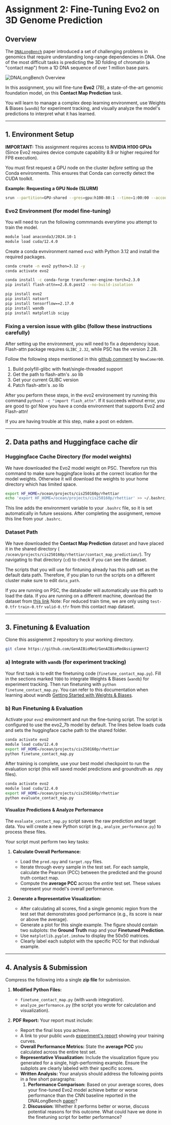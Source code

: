 # Assignment 2: Fine-Tuning Evo2 on 3D Genome Prediction

## Overview

The [`DNALongBench`](https://www.biorxiv.org/content/10.1101/2025.01.06.631595v1.full.pdf) paper introduced a set of challenging problems in genomics that require understanding long-range dependencies in DNA. One of the most difficult tasks is predicting the 3D folding of chromatin (a "contact map") from a 1D DNA sequence of over 1 million base pairs.

![DNALongBench Overview](https://github.com/ma-compbio/DNALONGBENCH/raw/main/Figure1.v3.png)

In this assignment, you will fine-tune **Evo2** (7B), a state-of-the-art genomic foundation model, on this **Contact Map Prediction** task.

You will learn to manage a complex deep learning environment, use Weights & Biases (`wandb`) for experiment tracking, and visually analyze the model's predictions to interpret what it has learned.

---

## 1. Environment Setup

**IMPORTANT:** This assignment requires access to **NVIDIA H100 GPUs** (Since Evo2 requires device compute capability 8.9 or higher required for FP8 execution). 

You must first request a GPU node on the cluster *before* setting up the Conda environments. This ensures that Conda can correctly detect the CUDA toolkit.

**Example: Requesting a GPU Node (SLURM)**
```bash
srun --partition=GPU-shared --gres=gpu:h100-80:1 --time=1:00:00 --account=cis250160p --pty bash
```

### **Evo2 Environment (for model fine-tuning)**


You will need to run the following commmands everytime you attempt to train the model.
```bash
module load anaconda3/2024.10-1
module load cuda/12.4.0
```

Create a conda evnvironment named `evo2` with Python 3.12 and install the required packages.

```bash
conda create -n evo2 python=3.12 -y
conda activate evo2

conda install -c conda-forge transformer-engine-torch=2.3.0
pip install flash-attn==2.8.0.post2 --no-build-isolation

pip install evo2
pip install natsort
pip install tensorflow==2.17.0
pip install wandb
pip install matplotlib scipy
```

### **Fixing a version issue with glibc (follow these instructions carefully)**

After setting up the environment, you will need to fix a dependency issue.
Flash-attn package requires `GLIBC_2.32`, while PSC has the version 2.28.

Follow the following steps mentioned in this [github comment](https://github.com/Dao-AILab/flash-attention/issues/1708#issuecomment-3283420504) by `NewComer00`. 

1. Build polyfill-glibc with feat/single-threaded support
2. Get the path to flash-attn's .so lib
3. Get your current GLIBC version
4. Patch flash-attn's .so lib

After you perform these steps, in the evo2 environement try running this command `python3 -c "import flash_attn"`. If it succeeds without error, you are good to go! Now you have a conda environment that supports Evo2 and Flash-attn! 

If you are having trouble at this step, make a post on edstem.

-----

## 2\. Data paths and Huggingface cache dir

### Huggingface Cache Directory (for model weights)

We have downloaded the Evo2 model weight on PSC. Therefore run this command to make sure huggingface looks at the correct location for the model weights. Otherwise it will download the weights to your home directory which has limited space.

```bash
export HF_HOME=/ocean/projects/cis250160p/rhettiar
echo 'export HF_HOME=/ocean/projects/cis250160p/rhettiar' >> ~/.bashrc;
```

This line adds the environment variable to your `.bashrc` file, so it is set automatically in future sessions. After completing the assignment, remove this line from your `.bashrc`.

### Dataset Path

We have downloaded the **Contact Map Prediction** dataset and have placed it in the shared directory (`
/ocean/projects/cis250160p/rhettiar/contact_map_prediction/`). Try navigating to that directory (`cd`) to check if you can see the dataset. 

The scripts that you will use for fintuning already has this path set as the default data path. Therefore, if you plan to run the scripts on a different cluster make sure to edit `data_path`.

If you are running on PSC, the dataloader will automatically use this path to load the data. If you are running on a different machine, download the dataset from [this link](https://dataverse.harvard.edu/citation?persistentId=doi:10.7910/DVN/AZM25S)
Note: For reduced train time, we are only using `test-0.tfr`  `train-0.tfr`  `valid-0.tfr` from this contact map dataset.

-----

## 3\. Finetuning & Evaluation


Clone this assignemnt 2 repository to your working directory.

```bash
git clone https://github.com/GenAIBioMed/GenAIBioMedAssignment2
```

### a) Integrate with `wandb` (for experiment tracking)
Your first task is to edit the finetuning code (`finetune_contact_map.py`). Fill in the sections marked `TODO` to integrate Weights & Biases (`wandb`) for experiment tracking. Then run finetuning with `python finetune_contact_map.py`. You can refer to this documentation when learning about wandb [Getting Started with Weights & Biases](https://docs.wandb.ai/quickstart/).

### b) Run Finetuning & Evaluation

Activate your `evo2` environment and run the fine-tuning script. The script is configured to use the evo2_7b model by default. The lines below loads cuda and sets the huggingface cache path to the shared folder.

```bash
conda activate evo2
module load cuda/12.4.0
export HF_HOME=/ocean/projects/cis250160p/rhettiar
python finetune_contact_map.py
```

After training is complete, use your best model checkpoint to run the evaluation script (this will saved model predictions and groundtruth as .npy files).

```bash
conda activate evo2
module load cuda/12.4.0
export HF_HOME=/ocean/projects/cis250160p/rhettiar
python evaluate_contact_map.py
```

#### Visualize Predictions & Analyze Performance

The `evaluate_contact_map.py` script saves the raw prediction and target data. You will create a new Python script (e.g., `analyze_performance.py`) to process these files.

Your script must perform two key tasks:

1.  **Calculate Overall Performance:**
    * Load the `pred.npy` and `target.npy` files.
    * Iterate through every sample in the test set. For each sample, calculate the Pearson (PCC) between the predicted and the ground truth contact map.
    * Compute the **average PCC** across the *entire* test set. These values represent your model's overall performance.

2.  **Generate a Representative Visualization:**
    * After calculating all scores, find a single genomic region from the test set that demonstrates good performance (e.g., its score is near or above the average).
    * Generate a plot for this single example. The figure should contain two subplots: the **Ground Truth** map and your **Finetuned Prediction**.
    * Use `matplotlib.pyplot.imshow` to display the 50x50 matrices.
    * Clearly label each subplot with the specific PCC for that individual example.

---

## 4. Analysis & Submission

Compress the following into a single **zip file** for submission.

1.  **Modified Python Files:**
    * `finetune_contact_map.py` (with `wandb` integration).
    * `analyze_performance.py` (the script you wrote for calculation and visualization).

2.  **PDF Report:** Your report must include:
    * Report the final loss you achieve.
    * A link to your public `wandb` [experiment's report](https://docs.wandb.ai/guides/reports/create-a-report/) showing your training curves.
    * **Overall Performance Metrics:** State the **average PCC** you calculated across the entire test set.
    * **Representative Visualization:** Include the visualization figure you generated for a single, high-performing example. Ensure the subplots are clearly labeled with their specific scores.
    * **Written Analysis:** Your analysis should address the following points in a few short paragraphs:
        1.  **Performance Comparison:** Based on your average scores, does your fine-tuned Evo2 model achieve better or worse performance than the CNN baseline reported in the DNALongBench [paper](https://www.biorxiv.org/content/10.1101/2025.01.06.631595v1.full.pdf)?
        2.  **Discussion:** Whether it performs better or worse, discuss potential reasons for this outcome. What could have we done in the finetuning script for better performance?